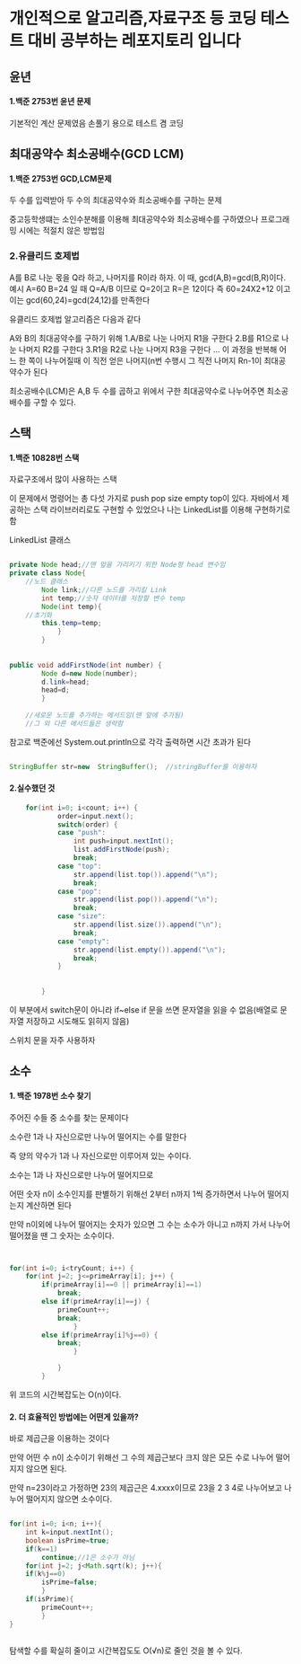 # 개인적으로 알고리즘,자료구조 등 코딩 테스트 대비 공부하는 레포지토리 입니다


## 윤년
#### 1.백준 2753번 윤년 문제

기본적인 계산 문제였음
손풀기 용으로 테스트 겸 코딩



## 최대공약수 최소공배수(GCD LCM)
#### 1.백준 2753번 GCD,LCM문제

두 수를 입력받아 두 수의 최대공약수와 최소공배수를 구하는 문제

중고등학생떄는 소인수분해를 이용해 최대공약수와 최소공배수를 구하였으나 프로그래밍 시에는 적절치 않은 방법임

### 2.유클리드 호제법


A를 B로 나눈 몫을 Q라 하고, 나머지를 R이라 하자. 이 때, gcd(A,B)=gcd(B,R)이다.
예시 A=60 B=24 일 때 Q=A/B 이므로 Q=2이고 R=은 12이다
즉 60=24X2+12 이고 이는 gcd(60,24)=gcd(24,12)를 만족한다

유클리드 호제법 알고리즘은 다음과 같다

A와 B의 최대공약수를 구하기 위해 
1.A/B로 나눈 나머지 R1을 구한다
2.B를 R1으로 나눈 나머지 R2를 구한다
3.R1을 R2로 나눈 나머지 R3을 구한다
...
이 과정을 반복해 어느 한 쪽이 나누어질때 이 직전 얻은 나머지(n번 수행시 그 직전 나머지 Rn-1이 최대공약수가 된다


최소공배수(LCM)은 A,B 두 수를 곱하고 위에서 구한 최대공약수로 나누어주면 최소공배수를 구할 수 있다.

## 스택
#### 1.백준 10828번 스택


자료구조에서 많이 사용하는 스택

이 문제에서 명령어는 총 다섯 가지로 push pop size empty top이 있다.
자바에서 제공하는 스택 라이브러리로도 구현할 수 있었으나 나는 LinkedList를 이용해 구현하기로 함          

LinkedList 클래스 
```java

private Node head;//맨 앞을 가리키기 위한 Node형 head 변수임
private class Node{
    //노드 클래스
		Node link;//다른 노드를 가리킬 Link
		int temp;//숫자 데이터를 저장할 변수 temp
		Node(int temp){
    //초기화
		this.temp=temp;
			}
		}
    
    
public void addFirstNode(int number) {
		Node d=new Node(number);
		d.link=head;
		head=d;
		}
    
    //새로운 노드를 추가하는 메서드임(맨 앞에 추가됨)
    //그 외 다른 메서드들은 생략함
```

참고로 백준에선 System.out.println으로 각각 출력하면 시간 초과가 된다

```java

StringBuffer str=new  StringBuffer();  //stringBuffer를 이용하자 
```


#### 2.실수했던 것

```java
	for(int i=0; i<count; i++) {
			order=input.next();
			switch(order) {
			case "push":
				int push=input.nextInt();
				list.addFirstNode(push);
				break;
			case "top":
				str.append(list.top()).append("\n");
				break;
			case "pop":
				str.append(list.pop()).append("\n");
				break;
			case "size":
				str.append(list.size()).append("\n");
				break;
			case "empty":
				str.append(list.empty()).append("\n");
				break;
			}
			
	
		}
```

이 부분에서 switch문이 아니라 if~else if 문을 쓰면 문자열을 읽을 수 없음(배열로 문자열 저장하고 시도해도 읽히지 않음)

스위치 문을 자주 사용하자



## 소수


#### 1. 백준 1978번 소수 찾기


주어진 수들 중 소수를 찾는 문제이다

소수란 1과 나 자신으로만 나누어 떨어지는 수를 말한다

즉 양의 약수가 1과 나 자신으로만 이루어져 있는 수이다.

소수는 1과 나 자신으로만 나누어 떨어지므로 

어떤 숫자 n이 소수인지를 판별하기 위해선 2부터 n까지 1씩 증가하면서 나누어 떨어지는지 계산하면 된다

만약 n이외에 나누어 떨어지는 숫자가 있으면 그 수는 소수가 아니고 n까지 가서 나누어 떨어졌을 땐 그 숫자는 소수이다.

```java 


for(int i=0; i<tryCount; i++) {
	for(int j=2; j<=primeArray[i]; j++) {
		if(primeArray[i]==0 || primeArray[i]==1)
			break;
		else if(primeArray[i]==j) {
			primeCount++;
			break;
				}
		else if(primeArray[i]%j==0) {
			break;
				}

			}
		}


```

위 코드의 시간복잡도는 O(n)이다.


#### 2. 더 효율적인 방법에는 어떤게 있을까?

바로 제곱근을 이용하는 것이다

만약 어떤 수 n이 소수이기 위해선 그 수의 제곱근보다 크지 않은 모든 수로 나누어 떨어지지 않으면 된다.

만약 n=23이라고 가정하면 23의 제곱근은 4.xxxx이므로 23을 2 3 4로 나누어보고 나누어 떨어지지 않으면 소수이다.

```java

for(int i=0; i<n; i++){
	int k=input.nextInt();
	boolean isPrime=true;
	if(k==1)
	    continue;//1은 소수가 아님
	for(int j=2; j<Math.sqrt(k); j++){
	if(k%j==0)
		isPrime=false;
		}
	if(isPrime){
		primeCount++;
		}
}
	
```


탐색할 수를 확실히 줄이고 시간복잡도도 O(√n)로 줄인 것을 볼 수 있다.
